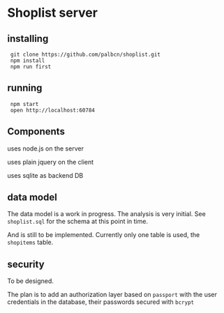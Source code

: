 # Shoplist server

## installing

     git clone https://github.com/palbcn/shoplist.git
     npm install
     npm run first
   
## running
   
     npm start
     open http://localhost:60784
     
     
## Components

uses node.js on the server 

uses plain jquery on the client

uses sqlite as backend DB 


## data model 

The data model is a work in progress. The analysis is very initial. See `shoplist.sql` for the schema at this point in time.

And is still to be implemented. Currently only one table is used, the `shopitems` table.

## security

To be designed. 

The plan is to add an authorization layer based on `passport` with the user credentials in the database, their passwords secured with `bcrypt`



